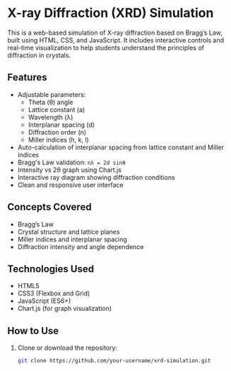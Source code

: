 # X-ray Diffraction (XRD) Simulation

This is a web-based simulation of X-ray diffraction based on Bragg’s Law, built using HTML, CSS, and JavaScript. It includes interactive controls and real-time visualization to help students understand the principles of diffraction in crystals.

## Features

- Adjustable parameters:
  - Theta (θ) angle
  - Lattice constant (a)
  - Wavelength (λ)
  - Interplanar spacing (d)
  - Diffraction order (n)
  - Miller indices (h, k, l)
- Auto-calculation of interplanar spacing from lattice constant and Miller indices
- Bragg's Law validation: `nλ = 2d sinθ`
- Intensity vs 2θ graph using Chart.js
- Interactive ray diagram showing diffraction conditions
- Clean and responsive user interface

## Concepts Covered

- Bragg’s Law
- Crystal structure and lattice planes
- Miller indices and interplanar spacing
- Diffraction intensity and angle dependence

## Technologies Used

- HTML5
- CSS3 (Flexbox and Grid)
- JavaScript (ES6+)
- Chart.js (for graph visualization)

## How to Use

1. Clone or download the repository:
   ```bash
   git clone https://github.com/your-username/xrd-simulation.git
